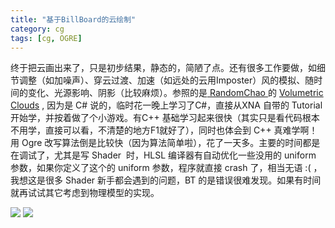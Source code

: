 ```yaml
---
title: "基于BillBoard的云绘制"
category: cg
tags: [cg, OGRE]
---
```


<p>终于把云画出来了，只是初步结果，静态的，简陋了点。还有很多工作要做，如细节调整（如加噪声）、穿云过渡、加速（如远处的云用Imposter）风的模拟、随时间的变化、光源影响、阴影（比较麻烦）。参照的是<a target="_blank" href="http://xna-uk.net/blogs/randomchaos"> RandomChao </a>的 <a target="_blank" href="http://xna-uk.net/blogs/randomchaos/archive/2008/10/02/volumetric-clouds-source.aspx">Volumetric Clouds</a> , 因为是 C# 说的，临时花一晚上学习了C#，直接从XNA 自带的 Tutorial 开始学，并按着做了个小游戏。有C++ 基础学习起来很快（其实只是看代码根本不用学，直接可以看，不清楚的地方F1就好了），同时也体会到 C++ 真难学啊！用 Ogre 改写算法倒是比较快（因为算法简单啦），花了一天多。主要的时间都是在调试了，尤其是写 Shader&#160; 时，HLSL 编译器有自动优化一些没用的 uniform 参数，如果你定义了这个的 uniform 参数，程序就直接 crash 了，相当无语 :( ，我想这是很多 Shader 新手都会遇到的问题，BT 的是错误很难发现。如果有时间就再试试其它考虑到物理模型的实现。</p>
<div>
<p><a href="http://hiphotos.baidu.com/maxint/pic/item/10edab54d296ce61574e008e.jpg" target="_blank"><img border="0" src="http://hiphotos.baidu.com/maxint/abpic/item/10edab54d296ce61574e008e.jpg" small="1" class="blogimg"></a> <a target="_blank" href="http://hiphotos.baidu.com/maxint/pic/item/eed4245cb8915576faf2c0ba.jpg"><img border="0" class="blogimg" small="1" src="http://hiphotos.baidu.com/maxint/abpic/item/eed4245cb8915576faf2c0ba.jpg"></a></p>
</div>
